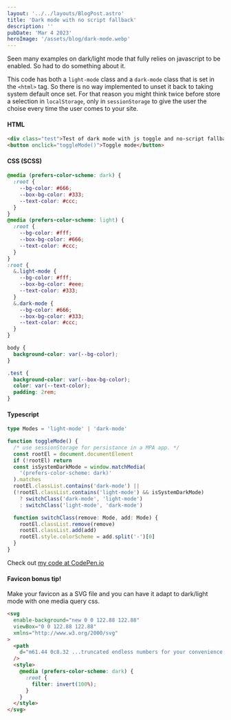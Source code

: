 ```yaml
---
layout: '../../layouts/BlogPost.astro'
title: 'Dark mode with no script fallback'
description: ''
pubDate: 'Mar 4 2023'
heroImage: '/assets/blog/dark-mode.webp'
---
```


Seen many examples on dark/light mode that fully relies on javascript to be enabled. So had to do something about it.

This code has both a `light-mode` class and a `dark-mode` class that is set in the `<html>` tag. So there is no way implemented to unset it back to taking system default once set. For that reason you might think twice before store a selection in `localStorage`, only in `sessionStorage` to give the user the choise every time the user comes to your site.

#### HTML

```html
<div class="test">Test of dark mode with js toggle and no-script fallback</div>
<button onclick="toggleMode()">Toggle mode</button>
```

#### CSS (SCSS)

```css
@media (prefers-color-scheme: dark) {
  :root {
    --bg-color: #666;
    --box-bg-color: #333;
    --text-color: #ccc;
  }
}
@media (prefers-color-scheme: light) {
  :root {
    --bg-color: #fff;
    --box-bg-color: #666;
    --text-color: #ccc;
  }
}
:root {
  &.light-mode {
    --bg-color: #fff;
    --box-bg-color: #eee;
    --text-color: #333;
  }
  &.dark-mode {
    --bg-color: #666;
    --box-bg-color: #333;
    --text-color: #ccc;
  }
}

body {
  background-color: var(--bg-color);
}

.test {
  background-color: var(--box-bg-color);
  color: var(--text-color);
  padding: 2rem;
}
```

#### Typescript

```typescript
type Modes = 'light-mode' | 'dark-mode'

function toggleMode() {
  /* use sessionStorage for persistance in a MPA app. */
  const rootEl = document.documentElement
  if (!rootEl) return
  const isSystemDarkMode = window.matchMedia(
    '(prefers-color-scheme: dark)'
  ).matches
  rootEl.classList.contains('dark-mode') ||
  (!rootEl.classList.contains('light-mode') && isSystemDarkMode)
    ? switchClass('dark-mode', 'light-mode')
    : switchClass('light-mode', 'dark-mode')

  function switchClass(remove: Mode, add: Mode) {
    rootEl.classList.remove(remove)
    rootEl.classList.add(add)
    rootEl.style.colorScheme = add.split('-')[0]
  }
}
```

Check out [my code at CodePen.io](https://codepen.io/nicolashervy/pen/wvEdXOJ)

#### Favicon bonus tip!

Make your favicon as a SVG file and you can have it adapt to dark/light mode with one media query css.

```html
<svg
  enable-background="new 0 0 122.88 122.88"
  viewBox="0 0 122.88 122.88"
  xmlns="http://www.w3.org/2000/svg"
>
  <path
    d="m61.44 0c8.32 ...truncated endless numbers for your convenience... 23.81 10.92 33.03z"
  />
  <style>
    @media (prefers-color-scheme: dark) {
      :root {
        filter: invert(100%);
      }
    }
  </style>
</svg>
```
